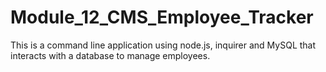 # Module_12_CMS_Employee_Tracker
This is a command line application using node.js, inquirer and MySQL that interacts with a database to manage employees. 
